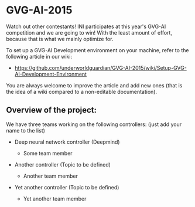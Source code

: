 # GVG-AI-2015
Watch out other contestants! INI participates at this year's GVG-AI competition and we are going to win! With the least amount of effort, because that is what we mainly optimize for.

To set up a GVG-AI Development environment on your machine, refer to the following article in our wiki:

* https://github.com/underworldguardian/GVG-AI-2015/wiki/Setup-GVG-AI-Development-Environment

You are always welcome to improve the article and add new ones (that is the idea of a wiki compared to a non-editable documentation). 


## Overview of the project:

We have three teams working on the following controllers: (just add your name to the list)

* Deep neural network controller (Deepmind)
  * Some team member

* Another controller (Topic to be defined)
  * Another team member 

* Yet another controller (Topic to be defined)
  * Yet another team member
